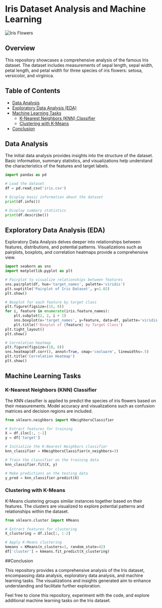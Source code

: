 # Iris Dataset Analysis and Machine Learning

![Iris Flowers](images/iris_flowers.jpg)

## Overview

This repository showcases a comprehensive analysis of the famous Iris dataset. The dataset includes measurements of sepal length, sepal width, petal length, and petal width for three species of iris flowers: setosa, versicolor, and virginica.

## Table of Contents

- [Data Analysis](#data-analysis)
- [Exploratory Data Analysis (EDA)](#exploratory-data-analysis-eda)
- [Machine Learning Tasks](#machine-learning-tasks)
  - [K-Nearest Neighbors (KNN) Classifier](#k-nearest-neighbors-knn-classifier)
  - [Clustering with K-Means](#clustering-with-k-means)
- [Conclusion](#conclusion)



## Data Analysis

The initial data analysis provides insights into the structure of the dataset. Basic information, summary statistics, and visualizations help understand the characteristics of the features and target labels.

```python
import pandas as pd

# Load the dataset
df = pd.read_csv('iris.csv')

# Display basic information about the dataset
print(df.info())

# Display summary statistics
print(df.describe())
```

## Exploratory Data Analysis (EDA)
Exploratory Data Analysis delves deeper into relationships between features, distributions, and potential patterns. Visualizations such as pairplots, boxplots, and correlation heatmaps provide a comprehensive view.
```python
import seaborn as sns
import matplotlib.pyplot as plt

# Pairplot to visualize relationships between features
sns.pairplot(df, hue='target_names', palette='viridis')
plt.suptitle('Pairplot of Iris Dataset', y=1.02)
plt.show()

# Boxplot for each feature by target class
plt.figure(figsize=(15, 8))
for i, feature in enumerate(iris.feature_names):
    plt.subplot(2, 2, i + 1)
    sns.boxplot(x='target_names', y=feature, data=df, palette='viridis')
    plt.title(f'Boxplot of {feature} by Target Class')
plt.tight_layout()
plt.show()

# Correlation heatmap
plt.figure(figsize=(10, 8))
sns.heatmap(df.corr(), annot=True, cmap='coolwarm', linewidths=.5)
plt.title('Correlation Heatmap')
plt.show()
```
## Machine Learning Tasks
### K-Nearest Neighbors (KNN) Classifier
The KNN classifier is applied to predict the species of iris flowers based on their measurements. Model accuracy and visualizations such as confusion matrices and decision regions are included.
```python
from sklearn.neighbors import KNeighborsClassifier

# Extract features for training
X = df.iloc[:, :-2]
y = df['target']

# Initialize the K-Nearest Neighbors classifier
knn_classifier = KNeighborsClassifier(n_neighbors=3)

# Train the classifier on the training data
knn_classifier.fit(X, y)

# Make predictions on the testing data
y_pred = knn_classifier.predict(X)
```
### Clustering with K-Means
K-Means clustering groups similar instances together based on their features. The clusters are visualized to explore potential patterns and relationships within the dataset.
```python
from sklearn.cluster import KMeans

# Extract features for clustering
X_clustering = df.iloc[:, :-2]

# Apply K-Means clustering
kmeans = KMeans(n_clusters=3, random_state=42)
df['cluster'] = kmeans.fit_predict(X_clustering)
```

##Conclusion

This repository provides a comprehensive analysis of the Iris dataset, encompassing data analysis, exploratory data analysis, and machine learning tasks. The visualizations and insights generated aim to enhance understanding and facilitate further exploration.

Feel free to clone this repository, experiment with the code, and explore additional machine learning tasks on the Iris dataset.
